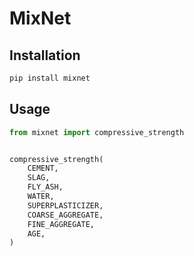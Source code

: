 #  MixNet


## Installation
```bash
pip install mixnet
```

## Usage
```python
from mixnet import compressive_strength


compressive_strength(
    CEMENT,
    SLAG,
    FLY_ASH,
    WATER,
    SUPERPLASTICIZER,
    COARSE_AGGREGATE,
    FINE_AGGREGATE,
    AGE,
)
```

